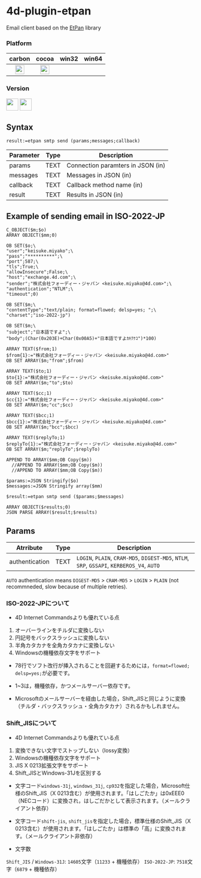 # 4d-plugin-etpan
Email client based on the [EtPan](http://www.etpan.org/libetpan.html) library

### Platform

| carbon | cocoa | win32 | win64 |
|:------:|:-----:|:---------:|:---------:|
|<img src="https://cloud.githubusercontent.com/assets/1725068/22371562/1b091f0a-e4db-11e6-8458-8653954a7cce.png" width="24" height="24" />|<img src="https://cloud.githubusercontent.com/assets/1725068/22371562/1b091f0a-e4db-11e6-8458-8653954a7cce.png" width="24" height="24" />|||

### Version

<img src="https://cloud.githubusercontent.com/assets/1725068/18940649/21945000-8645-11e6-86ed-4a0f800e5a73.png" width="32" height="32" /> <img src="https://cloud.githubusercontent.com/assets/1725068/18940648/2192ddba-8645-11e6-864d-6d5692d55717.png" width="32" height="32" />

## Syntax

```
result:=etpan smtp send (params;messages;callback)
```

Parameter|Type|Description
------------|------------|----
params|TEXT|Connection paramters in JSON (in)
messages|TEXT|Messages in JSON (in)
callback|TEXT|Callback method name (in)
result|TEXT|Results in JSON (in)

## Example of sending email in ISO-2022-JP

```
C_OBJECT($m;$o)
ARRAY OBJECT($mm;0)

OB SET($o;\
"user";"keisuke.miyako";\
"pass";"**********";\
"port";587;\
"tls";True;\
"allowInsecure";False;\
"host";"exchange.4d.com";\
"sender";"株式会社フォーディー・ジャパン <keisuke.miyako@4d.com>";\
"authentication";"NTLM";\
"timeout";0)

OB SET($m;\
"contentType";"text/plain; format=flowed; delsp=yes; ";\
"charset";"iso-2022-jp")

OB SET($m;\
"subject";"日本語ですよ";\
"body";(Char(0x203E)+Char(0x00A5)+"日本語ですよｶｷｸｹｺ")*100)

ARRAY TEXT($from;1)
$from{1}:="株式会社フォーディー・ジャパン <keisuke.miyako@4d.com>"
OB SET ARRAY($m;"from";$from)

ARRAY TEXT($to;1)
$to{1}:="株式会社フォーディー・ジャパン <keisuke.miyako@4d.com>"
OB SET ARRAY($m;"to";$to)

ARRAY TEXT($cc;1)
$cc{1}:="株式会社フォーディー・ジャパン <keisuke.miyako@4d.com>"
OB SET ARRAY($m;"cc";$cc)

ARRAY TEXT($bcc;1)
$bcc{1}:="株式会社フォーディー・ジャパン <keisuke.miyako@4d.com>"
OB SET ARRAY($m;"bcc";$bcc)

ARRAY TEXT($replyTo;1)
$replyTo{1}:="株式会社フォーディー・ジャパン <keisuke.miyako@4d.com>"
OB SET ARRAY($m;"replyTo";$replyTo)

APPEND TO ARRAY($mm;OB Copy($m))
  //APPEND TO ARRAY($mm;OB Copy($m))
  //APPEND TO ARRAY($mm;OB Copy($m))

$params:=JSON Stringify($o)
$messages:=JSON Stringify array($mm)

$result:=etpan smtp send ($params;$messages)

ARRAY OBJECT($results;0)
JSON PARSE ARRAY($result;$results)
```

## Params

Atrribute|Type|Description
------------|------------|----
authentication|TEXT|``LOGIN``, ``PLAIN``, ``CRAM-MD5``, ``DIGEST-MD5``, ``NTLM``, ``SRP``, ``GSSAPI``, ``KERBEROS_V4``, ``AUTO``


``AUTO`` authentication means ``DIGEST-MD5`` > ``CRAM-MD5`` > ``LOGIN`` > ``PLAIN`` (not recommneded, slow because of multiple retries).

### ISO-2022-JPについて

* 4D Internet Commandsよりも優れている点

1. オーバーラインをチルダに変換しない
1. 円記号をバックスラッシュに変換しない
1. 半角カタカナを全角カタカナに変換しない
1. Windowsの機種依存文字をサポート

* 78行でソフト改行が挿入されることを回避するためには，``format=flowed; delsp=yes;``が必要です。

* 1~3は，機種依存，かつメールサーバー依存です。

* Microsoftのメールサーバーを経由した場合，Shift_JISと同じように変換（チルダ・バックスラッシュ・全角カタカナ）されるかもしれません。

### Shift_JISについて

* 4D Internet Commandsよりも優れている点

1. 変換できない文字でストップしない（lossy変換）
1. Windowsの機種依存文字をサポート
1. JIS X 0213拡張文字をサポート
1. Shift_JISとWindows-31Jを区別する

* 文字コード``windows-31j``, ``windows_31j``, ``cp932``を指定した場合，Microsoft仕様のShift_JIS（X 0213含む）が使用されます。「はしごたか」は0xEEE0（NECコード）に変換され，はしごだかとして表示されます。（メールクライアント依存）

* 文字コード``shift-jis``, ``shift_jis``を指定した場合，標準仕様のShift_JIS（X 0213含む）が使用されます。「はしごたか」は標準の「高」に変換されます。（メールクライアント非依存）

* 文字数

``Shift_JIS`` / ``Windows-31J``: ``14605``文字（``11233`` + 機種依存）
``ISO-2022-JP``: ``7518``文字（``6879`` + 機種依存）
